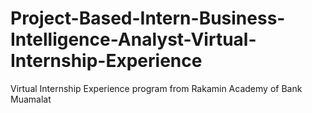 # Project-Based-Intern-Business-Intelligence-Analyst-Virtual-Internship-Experience
Virtual Internship Experience program from Rakamin Academy of Bank Muamalat
